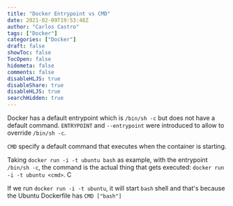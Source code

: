 ```yaml
---
title: "Docker Entrypoint vs CMD"
date: 2021-02-09T19:53:48Z
author: "Carlos Castro"
tags: ["Docker"]
categories: ["Docker"]
draft: false
showToc: false
TocOpen: false
hidemeta: false
comments: false
disableHLJS: true 
disableShare: true
disableHLJS: true
searchHidden: true
---
```


Docker has a default entrypoint which is `/bin/sh -c` but does not have a default command. `ENTRYPOINT` and `--entrypoint` were introduced to allow to override `/bin/sh -c`.

`CMD` specify a default command that executes when the container is starting.

Taking `docker run -i -t ubuntu bash` as example, with the entrypoint `/bin/sh -c`, the command is the actual thing that gets executed: `docker run -i -t ubuntu <cmd>`. C

If we run `docker run -i -t ubuntu`, it will start `bash` shell and that's because the Ubuntu Dockerfile has `CMD ["bash"]`
